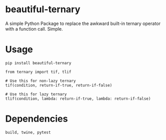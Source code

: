 # beautiful-ternary
A simple Python Package to replace the awkward built-in ternary operator with a function call. Simple.

# Usage

    pip install beautiful-ternary
    
    from ternary import tif, tlif
    
    # Use this for non-lazy ternary
    tif(condition, return-if-true, return-if-false)
    
    # Use this for lazy ternary
    tlif(condition, lambda: return-if-true, lambda: return-if-false)

# Dependencies

    build, twine, pytest
